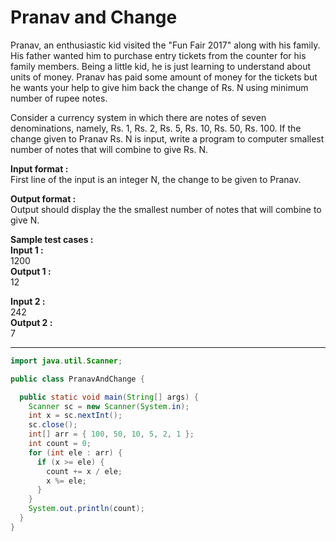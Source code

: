 # Pranav and Change 

Pranav, an enthusiastic kid visited the "Fun Fair 2017" along with his family. His father wanted him to purchase entry tickets from the counter for his family members. Being a little kid, he is just learning to understand about units of money. Pranav has paid some amount of money for the tickets but he wants your help to give him back the change of Rs. N using minimum number of rupee notes. 

Consider a currency system in which there are notes of seven denominations, namely, Rs. 1, Rs. 2, Rs. 5, Rs. 10, Rs. 50, Rs. 100. If the change given to Pranav Rs. N is input, write a program to computer smallest number of notes that will combine to give Rs. N.



**Input format :** <br>
First line of the input is an integer N, the change to be given to Pranav.

**Output format :** <br>
Output should display the the smallest number of notes that will combine to give N.

**Sample test cases :** <br>
**Input 1 :** <br>
1200<br>
**Output 1 :** <br>
12

**Input 2 :** <br>
242 <br>
**Output 2 :** <br>
7

-------------------------------------------------------------------------------------------------------------------------------------------------------------------------

```java
import java.util.Scanner;

public class PranavAndChange {

  public static void main(String[] args) {
    Scanner sc = new Scanner(System.in);
    int x = sc.nextInt();
    sc.close();
    int[] arr = { 100, 50, 10, 5, 2, 1 };
    int count = 0;
    for (int ele : arr) {
      if (x >= ele) {
        count += x / ele;
        x %= ele;
      }
    }
    System.out.println(count);
  }
}


```
